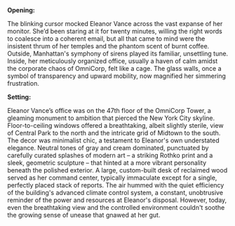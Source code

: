 **Opening:**

The blinking cursor mocked Eleanor Vance across the vast expanse of her monitor. She’d been staring at it for twenty minutes, willing the right words to coalesce into a coherent email, but all that came to mind were the insistent thrum of her temples and the phantom scent of burnt coffee. Outside, Manhattan's symphony of sirens played its familiar, unsettling tune. Inside, her meticulously organized office, usually a haven of calm amidst the corporate chaos of OmniCorp, felt like a cage. The glass walls, once a symbol of transparency and upward mobility, now magnified her simmering frustration.

**Setting:**

Eleanor Vance’s office was on the 47th floor of the OmniCorp Tower, a gleaming monument to ambition that pierced the New York City skyline. Floor-to-ceiling windows offered a breathtaking, albeit slightly sterile, view of Central Park to the north and the intricate grid of Midtown to the south. The decor was minimalist chic, a testament to Eleanor's own understated elegance. Neutral tones of gray and cream dominated, punctuated by carefully curated splashes of modern art – a striking Rothko print and a sleek, geometric sculpture – that hinted at a more vibrant personality beneath the polished exterior. A large, custom-built desk of reclaimed wood served as her command center, typically immaculate except for a single, perfectly placed stack of reports. The air hummed with the quiet efficiency of the building's advanced climate control system, a constant, unobtrusive reminder of the power and resources at Eleanor's disposal. However, today, even the breathtaking view and the controlled environment couldn't soothe the growing sense of unease that gnawed at her gut.
